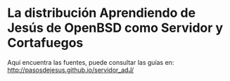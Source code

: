 
La distribución Aprendiendo de Jesús de OpenBSD como Servidor y Cortafuegos
==========================================================================

Aquí encuentra las fuentes, puede consultar las guías en:
	http://pasosdejesus.github.io/servidor_adJ/

